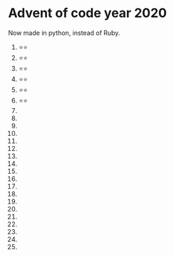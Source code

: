 # Advent of code year 2020

Now made in python, instead of Ruby.

1. ⭐⭐
1. ⭐⭐
1. ⭐⭐
1. ⭐⭐
1. ⭐⭐
1. ⭐⭐
1. 
1. 
1. 
1. 
1. 
1. 
1. 
1. 
1. 
1. 
1. 
1. 
1. 
1. 
1. 
1. 
1. 
1. 
1. 

 
